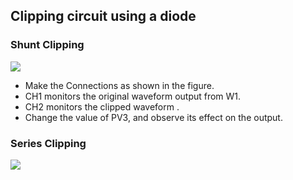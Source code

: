 Clipping circuit using a diode
---

### Shunt Clipping

![](file:///android_asset/DOC_HTML/apps/images/schematics/Shunt_Clipper.svg@100%|auto)

* Make the Connections as shown in the figure.
* CH1 monitors the original waveform output from W1.
* CH2 monitors the clipped waveform .
* Change the value of PV3, and observe its effect on the output.

### Series Clipping

![](file:///android_asset/DOC_HTML/apps/images/schematics/Series_Clipper.svg@100%|auto)
